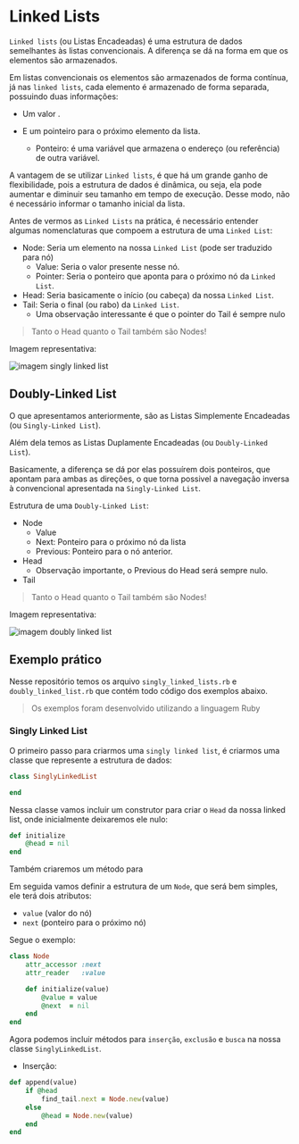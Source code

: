 # Linked Lists

`Linked lists` (ou Listas Encadeadas) é uma estrutura de dados semelhantes às listas convencionais. A diferença se dá na forma em que os elementos são armazenados.

Em listas convencionais os elementos são armazenados de forma contínua, já nas `linked lists`, cada elemento é armazenado de forma separada, possuindo duas informações:

- Um valor .
- E um pointeiro para o próximo elemento da lista.

    - Ponteiro: é uma variável que armazena o endereço (ou referência) de outra variável.

A vantagem de se utilizar `Linked lists`, é que há um grande ganho de flexibilidade, pois a estrutura de dados é dinâmica, ou seja, ela pode aumentar e diminuir seu tamanho em tempo de execução. Desse modo, não é necessário informar o tamanho inicial da lista.

Antes de vermos as `Linked Lists` na prática, é necessário entender algumas nomenclaturas que compoem a estrutura de uma `Linked List`:

- Node: Seria um elemento na nossa `Linked List` (pode ser traduzido para nó)
    - Value: Seria o valor presente nesse nó.
    - Pointer: Seria o ponteiro que aponta para o próximo nó da `Linked List`.
- Head: Seria basicamente o início (ou cabeça) da nossa `Linked List`.
- Tail: Seria o final (ou rabo) da `Linked List`.
    - Uma observação interessante é que o pointer do Tail é sempre nulo

> Tanto o Head quanto o Tail também são Nodes!

Imagem representativa:

![imagem singly linked list](https://hackernoon.com/images/471bw32gl.jpg)

## Doubly-Linked List

O que apresentamos anteriormente, são as Listas Simplemente Encadeadas (ou `Singly-Linked List`).

Além dela temos as Listas Duplamente Encadeadas (ou `Doubly-Linked List`).

Basicamente, a diferença se dá por elas possuírem dois ponteiros, que apontam para ambas as direções, o que torna possivel a navegação inversa à convencional apresentada na `Singly-Linked List`.

Estrutura de uma `Doubly-Linked List`:

- Node
    - Value
    - Next: Ponteiro para o próximo nó da lista
    - Previous: Ponteiro para o nó anterior.
- Head
    - Observação importante, o Previous do Head será sempre nulo.
- Tail

> Tanto o Head quanto o Tail também são Nodes!

Imagem representativa:

![imagem doubly linked list](https://media.geeksforgeeks.org/wp-content/cdn-uploads/gq/2014/03/DLL1.png)


## Exemplo prático
Nesse repositório temos os arquivo ``singly_linked_lists.rb`` e ``doubly_linked_list.rb`` que contém todo código dos exemplos abaixo.

> Os exemplos foram desenvolvido utilizando a linguagem Ruby

### Singly Linked List

O primeiro passo para criarmos uma `singly linked list`, é criarmos uma classe que represente a estrutura de dados:

```ruby
class SinglyLinkedList

end
```

Nessa classe vamos incluir um construtor para criar o `Head` da nossa linked list, onde inicialmente deixaremos ele nulo:

```ruby
def initialize
    @head = nil
end
```

Também criaremos um método para 

Em seguida vamos definir a estrutura de um `Node`, que será bem simples, ele terá dois atributos: 
- `value` (valor do nó) 
- `next` (ponteiro para o próximo nó)

Segue o exemplo:

```ruby
class Node
    attr_accessor :next
    attr_reader   :value

    def initialize(value)
        @value = value
        @next  = nil
    end
end
```

Agora podemos incluir métodos para `inserção`, `exclusão` e `busca` na nossa classe `SinglyLinkedList`.

- Inserção:

```ruby
def append(value)
    if @head
        find_tail.next = Node.new(value)
    else
        @head = Node.new(value)
    end
end
```

